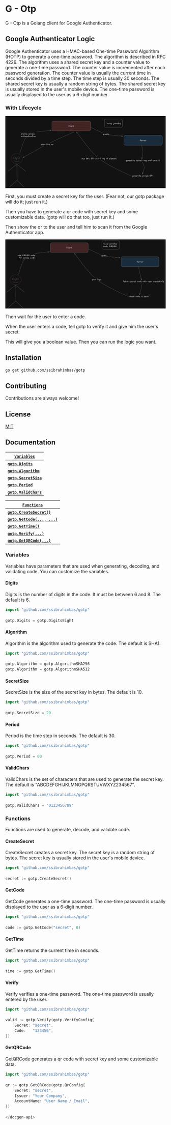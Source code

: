 # G - Otp

G - Otp is a Golang client for Google Authenticator.

## Google Authenticator Logic

Google Authenticator uses a HMAC-based One-time Password Algorithm (HOTP) to generate a one-time password. The algorithm is described in RFC 4226. The algorithm uses a shared secret key and a counter value to generate a one-time password. The counter value is incremented after each password generation. The counter value is usually the current time in seconds divided by a time step. The time step is usually 30 seconds. The shared secret key is usually a random string of bytes. The shared secret key is usually stored in the user's mobile device. The one-time password is usually displayed to the user as a 6-digit number.

### With Lifecycle

![Lifecycle 1 / 2](./__docs__/scan.png)

First, you must create a secret key for the user. (Fear not, our gotp package will do it; just run it.)

Then you have to generate a qr code with secret key and some customizable data. (gotp will do that too, just run it.)

Then show the qr to the user and tell him to scan it from the Google Authenticator app.

![Lifecycle 1 / 2](./__docs__/use.png)

Then wait for the user to enter a code.

When the user enters a code, tell gotp to verify it and give him the user's secret.

This will give you a boolean value. Then you can run the logic you want.

## Installation

```bash
go get github.com/ssibrahimbas/gotp
```

## Contributing

Contributions are always welcome!

## License

[MIT](https://choosealicense.com/licenses/mit/)

## Documentation

<docgen-index>

| **[`Variables`](#variables)**        |
|--------------------------------------|
| **[`gotp.Digits`](#digits)**         |
| **[`gotp.Algorithm`](#algorithm)**   |
| **[`gotp.SecretSize`](#secretsize)** |
| **[`gotp.Period`](#period)**         |
| **[`gotp.ValidChars`](#validchars)** |

| **[`Functions`](#functions)**              |
|--------------------------------------------|
| **[`gotp.CreateSecret()`](#createsecret)** |
| **[`gotp.GetCode(..., ...)`](#getcode)**   |
| **[`gotp.GetTime()`](#gettime)**           |
| **[`gotp.Verify(...)`](#verify)**          |
| **[`gotp.GetQRCode(...)`](#getqrcode)**    |

</docgen-index>

<docgen-api>

### Variables

Variables have parameters that are used when generating, decoding, and validating code. You can customize the variables.

#### Digits

Digits is the number of digits in the code. It must be between 6 and 8. The default is 6.

```go
import "github.com/ssibrahimbas/gotp"

gotp.Digits = gotp.DigitsEight
```

#### Algorithm

Algorithm is the algorithm used to generate the code. The default is SHA1.

```go
import "github.com/ssibrahimbas/gotp"

gotp.Algorithm = gotp.AlgorithmSHA256
gotp.Algorithm = gotp.AlgorithmSHA512
```

#### SecretSize

SecretSize is the size of the secret key in bytes. The default is 10.

```go
import "github.com/ssibrahimbas/gotp"

gotp.SecretSize = 20
```

#### Period

Period is the time step in seconds. The default is 30.

```go
import "github.com/ssibrahimbas/gotp"

gotp.Period = 60
```

#### ValidChars

ValidChars is the set of characters that are used to generate the secret key. The default is "ABCDEFGHIJKLMNOPQRSTUVWXYZ234567".

```go
import "github.com/ssibrahimbas/gotp"

gotp.ValidChars = "0123456789"
```

### Functions

Functions are used to generate, decode, and validate code.

#### CreateSecret

CreateSecret creates a secret key. The secret key is a random string of bytes. The secret key is usually stored in the user's mobile device.

```go
import "github.com/ssibrahimbas/gotp"

secret := gotp.CreateSecret()
```

#### GetCode

GetCode generates a one-time password. The one-time password is usually displayed to the user as a 6-digit number.

```go
import "github.com/ssibrahimbas/gotp"

code := gotp.GetCode("secret", 0)
```

#### GetTime

GetTime returns the current time in seconds.

```go
import "github.com/ssibrahimbas/gotp"

time := gotp.GetTime()
```

#### Verify

Verify verifies a one-time password. The one-time password is usually entered by the user.

```go
import "github.com/ssibrahimbas/gotp"

valid := gotp.Verify(gotp.VerifyConfig{
    Secret: "secret",
    Code:   "123456",
})
```

#### GetQRCode

GetQRCode generates a qr code with secret key and some customizable data.

```go
import "github.com/ssibrahimbas/gotp"

qr := gotp.GetQRCode(gotp.QrConfig{
    Secret: "secret",
    Issuer: "Your Company",
    AccountName: "User Name / Email",
}) 

</docgen-api>
